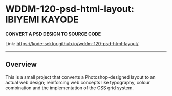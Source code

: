 
# WDDM-120-psd-html-layout: IBIYEMI KAYODE
**CONVERT A PSD DESIGN TO SOURCE CODE**

Link: https://kode-sektor.github.io/wddm-120-psd-html-layout/

---

## Overview

This is a small project that converts a Photoshop-designed layout to an actual web design; reinforcing web concepts like typography, colour combination and the implementation of the CSS grid system.
